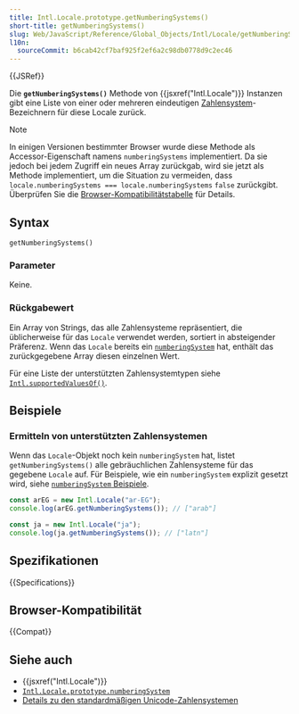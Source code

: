 ```yaml
---
title: Intl.Locale.prototype.getNumberingSystems()
short-title: getNumberingSystems()
slug: Web/JavaScript/Reference/Global_Objects/Intl/Locale/getNumberingSystems
l10n:
  sourceCommit: b6cab42cf7baf925f2ef6a2c98db0778d9c2ec46
---
```


{{JSRef}}

Die **`getNumberingSystems()`** Methode von {{jsxref("Intl.Locale")}} Instanzen gibt eine Liste von einer oder mehreren eindeutigen [Zahlensystem](https://en.wikipedia.org/wiki/Numeral_system)-Bezeichnern für diese Locale zurück.

> [!NOTE]
> In einigen Versionen bestimmter Browser wurde diese Methode als Accessor-Eigenschaft namens `numberingSystems` implementiert. Da sie jedoch bei jedem Zugriff ein neues Array zurückgab, wird sie jetzt als Methode implementiert, um die Situation zu vermeiden, dass `locale.numberingSystems === locale.numberingSystems` `false` zurückgibt. Überprüfen Sie die [Browser-Kompatibilitätstabelle](#browser-kompatibilität) für Details.

## Syntax

```js-nolint
getNumberingSystems()
```

### Parameter

Keine.

### Rückgabewert

Ein Array von Strings, das alle Zahlensysteme repräsentiert, die üblicherweise für das `Locale` verwendet werden, sortiert in absteigender Präferenz. Wenn das `Locale` bereits ein [`numberingSystem`](/de/docs/Web/JavaScript/Reference/Global_Objects/Intl/Locale/numberingSystem) hat, enthält das zurückgegebene Array diesen einzelnen Wert.

Für eine Liste der unterstützten Zahlensystemtypen siehe [`Intl.supportedValuesOf()`](/de/docs/Web/JavaScript/Reference/Global_Objects/Intl/supportedValuesOf#supported_numbering_system_types).

## Beispiele

### Ermitteln von unterstützten Zahlensystemen

Wenn das `Locale`-Objekt noch kein `numberingSystem` hat, listet `getNumberingSystems()` alle gebräuchlichen Zahlensysteme für das gegebene `Locale` auf. Für Beispiele, wie ein `numberingSystem` explizit gesetzt wird, siehe [`numberingSystem` Beispiele](/de/docs/Web/JavaScript/Reference/Global_Objects/Intl/Locale/numberingSystem#examples).

```js
const arEG = new Intl.Locale("ar-EG");
console.log(arEG.getNumberingSystems()); // ["arab"]
```

```js
const ja = new Intl.Locale("ja");
console.log(ja.getNumberingSystems()); // ["latn"]
```

## Spezifikationen

{{Specifications}}

## Browser-Kompatibilität

{{Compat}}

## Siehe auch

- {{jsxref("Intl.Locale")}}
- [`Intl.Locale.prototype.numberingSystem`](/de/docs/Web/JavaScript/Reference/Global_Objects/Intl/Locale/numberingSystem)
- [Details zu den standardmäßigen Unicode-Zahlensystemen](https://github.com/unicode-org/cldr/blob/main/common/supplemental/numberingSystems.xml)
